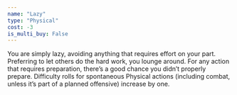 ```yaml
---
name: "Lazy"
type: "Physical"
cost: -3
is_multi_buy: False
---
```


You are simply lazy, avoiding anything that requires effort on your part. Preferring to let others do the hard work, you lounge around. For any action that requires preparation, there’s a good chance you didn’t properly prepare. Difficulty rolls for spontaneous Physical actions (including combat, unless it’s part of a planned offensive) increase by one.